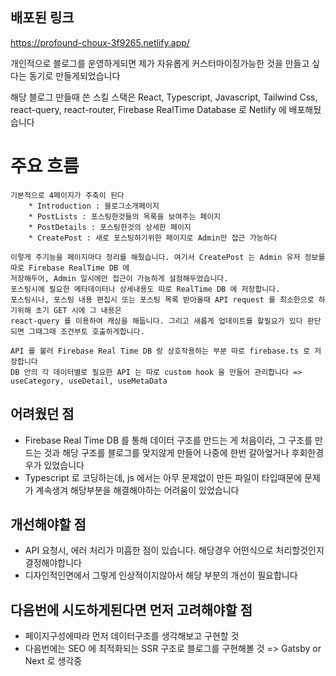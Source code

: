  ## 배포된 링크
 https://profound-choux-3f9265.netlify.app/
 
 개인적으로 블로그를 운영하게되면 제가 자유롭게 커스터마이징가능한 것을 만들고 싶다는 동기로 만들게되었습니다

 해당 블로그 만들때 쓴 스킬 스택은
 React, Typescript, Javascript, Tailwind Css, react-query, react-router, Firebase RealTime Database 로 Netlify 에 배포해뒀습니다

# 주요 흐름

    기본적으로 4페이지가 주축이 된다
        * Introduction : 블로그소개페이지
        * PostLists : 포스팅한것들의 목록을 보여주는 페이지
        * PostDetails : 포스팅한것의 상세한 페이지
        * CreatePost : 새로 포스팅하기위한 페이지로 Admin만 접근 가능하다

    이렇게 주기능을 페이지마다 정리를 해뒀습니다. 여기서 CreatePost 는 Admin 유저 정보를 따로 Firebase RealTime DB 에 
    저장해두어, Admin 일시에만 접근이 가능하게 설정해두었습니다.
    포스팅시에 필요한 메타데이터나 상세내용도 따로 RealTime DB 에 저장합니다.
    포스팅시나, 포스팅 내용 편집시 또는 포스팅 목록 받아올때 API request 를 최소한으로 하기위해 초기 GET 시에 그 내용은 
    react-query 를 이용하여 캐싱을 해둡니다. 그리고 새롭게 업데이트를 할필요가 있다 판단되면 그때그때 조건부토 호출하게합니다.

    API 를 불러 Firebase Real Time DB 랑 상호작용하는 부분 따로 firebase.ts 로 저장합니다 
    DB 안의 각 데이터별로 필요한 API 는 따로 custom hook 을 만들어 관리합니다 => useCategory, useDetail, useMetaData

##   어려웠던 점

*   Firebase Real Time DB 를 통해 데이터 구조를 만드는 게 처음이라, 그 구조를 만드는 것과 해당 구조를 블로그를 맞지않게 만들어 나중에 한번 갈아엎거나 후회한경우가 있었습니다
*   Typescript 로 코딩하는데, js 에서는 아무 문제없이 만든 파일이 타입때문에 문제가 계속생겨 해당부분을 해결해야하는 어려움이 있었습니다

##   개선해야할 점

*   API 요청시, 에러 처리가 미흡한 점이 있습니다. 해당경우 어떤식으로 처리할것인지 결정해야합니다
*   디자인적인면에서 그렇게 인상적이지않아서 해당 부분의 개선이 필요합니다

##   다음번에 시도하게된다면 먼저 고려해야할 점

*   페이지구성에따라 먼저 데이터구조를 생각해보고 구현할 것
*   다음번에는 SEO 에 최적화되는 SSR 구조로 블로그를 구현해볼 것 => Gatsby or Next 로 생각중